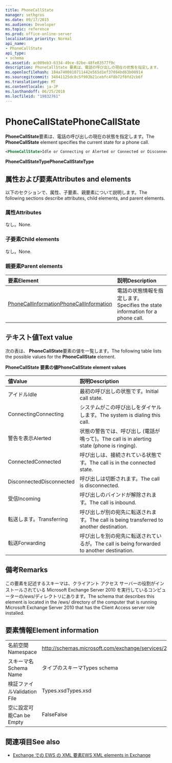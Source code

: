 ```yaml
---
title: PhoneCallState
manager: sethgros
ms.date: 09/17/2015
ms.audience: Developer
ms.topic: reference
ms.prod: office-online-server
localization_priority: Normal
api_name:
- PhoneCallState
api_type:
- schema
ms.assetid: ac009eb3-6334-49ce-82be-48fe83577f9c
description: PhoneCallState 要素は、電話の呼び出しの現在の状態を指定します。
ms.openlocfilehash: 184a7400810711442e565d1ef37094bd63b00914
ms.sourcegitcommit: 34041125dc8c5f993b21cebfc4f8b72f0fd2cb6f
ms.translationtype: MT
ms.contentlocale: ja-JP
ms.lasthandoff: 06/25/2018
ms.locfileid: "19832761"
---
```

# <a name="phonecallstate"></a><span data-ttu-id="510d6-103">PhoneCallState</span><span class="sxs-lookup"><span data-stu-id="510d6-103">PhoneCallState</span></span>

<span data-ttu-id="510d6-104">**PhoneCallState**要素は、電話の呼び出しの現在の状態を指定します。</span><span class="sxs-lookup"><span data-stu-id="510d6-104">The **PhoneCallState** element specifies the current state for a phone call.</span></span> 
  
```xml
<PhoneCallState>Idle or Connecting or Alerted or Connected or Disconnected or Incoming or Transferring or Forwarding</PhoneCallState>
```

 <span data-ttu-id="510d6-105">**PhoneCallStateType**</span><span class="sxs-lookup"><span data-stu-id="510d6-105">**PhoneCallStateType**</span></span>
## <a name="attributes-and-elements"></a><span data-ttu-id="510d6-106">属性および要素</span><span class="sxs-lookup"><span data-stu-id="510d6-106">Attributes and elements</span></span>

<span data-ttu-id="510d6-107">以下のセクションで、属性、子要素、親要素について説明します。</span><span class="sxs-lookup"><span data-stu-id="510d6-107">The following sections describe attributes, child elements, and parent elements.</span></span>
  
### <a name="attributes"></a><span data-ttu-id="510d6-108">属性</span><span class="sxs-lookup"><span data-stu-id="510d6-108">Attributes</span></span>

<span data-ttu-id="510d6-109">なし。</span><span class="sxs-lookup"><span data-stu-id="510d6-109">None.</span></span>
  
### <a name="child-elements"></a><span data-ttu-id="510d6-110">子要素</span><span class="sxs-lookup"><span data-stu-id="510d6-110">Child elements</span></span>

<span data-ttu-id="510d6-111">なし。</span><span class="sxs-lookup"><span data-stu-id="510d6-111">None.</span></span>
  
### <a name="parent-elements"></a><span data-ttu-id="510d6-112">親要素</span><span class="sxs-lookup"><span data-stu-id="510d6-112">Parent elements</span></span>

|<span data-ttu-id="510d6-113">**要素**</span><span class="sxs-lookup"><span data-stu-id="510d6-113">**Element**</span></span>|<span data-ttu-id="510d6-114">**説明**</span><span class="sxs-lookup"><span data-stu-id="510d6-114">**Description**</span></span>|
|:-----|:-----|
|[<span data-ttu-id="510d6-115">PhoneCallInformation</span><span class="sxs-lookup"><span data-stu-id="510d6-115">PhoneCallInformation</span></span>](phonecallinformation.md) <br/> |<span data-ttu-id="510d6-116">電話の状態情報を指定します。</span><span class="sxs-lookup"><span data-stu-id="510d6-116">Specifies the state information for a phone call.</span></span>  <br/> |
   
## <a name="text-value"></a><span data-ttu-id="510d6-117">テキスト値</span><span class="sxs-lookup"><span data-stu-id="510d6-117">Text value</span></span>

<span data-ttu-id="510d6-118">次の表は、 **PhoneCallState**要素の値を一覧します。</span><span class="sxs-lookup"><span data-stu-id="510d6-118">The following table lists the possible values for the **PhoneCallState** element.</span></span> 
  
<span data-ttu-id="510d6-119">**PhoneCallState 要素の値**</span><span class="sxs-lookup"><span data-stu-id="510d6-119">**PhoneCallState element values**</span></span>

|<span data-ttu-id="510d6-120">**値**</span><span class="sxs-lookup"><span data-stu-id="510d6-120">**Value**</span></span>|<span data-ttu-id="510d6-121">**説明**</span><span class="sxs-lookup"><span data-stu-id="510d6-121">**Description**</span></span>|
|:-----|:-----|
|<span data-ttu-id="510d6-122">アイドル</span><span class="sxs-lookup"><span data-stu-id="510d6-122">Idle</span></span>  <br/> |<span data-ttu-id="510d6-123">最初の呼び出しの状態です。</span><span class="sxs-lookup"><span data-stu-id="510d6-123">Initial call state.</span></span>  <br/> |
|<span data-ttu-id="510d6-124">Connecting</span><span class="sxs-lookup"><span data-stu-id="510d6-124">Connecting</span></span>  <br/> |<span data-ttu-id="510d6-125">システムがこの呼び出しをダイヤルします。</span><span class="sxs-lookup"><span data-stu-id="510d6-125">The system is dialing this call.</span></span>  <br/> |
|<span data-ttu-id="510d6-126">警告を表示</span><span class="sxs-lookup"><span data-stu-id="510d6-126">Alerted</span></span>  <br/> |<span data-ttu-id="510d6-127">状態の警告では、呼び出し (電話が鳴って)。</span><span class="sxs-lookup"><span data-stu-id="510d6-127">The call is in alerting state (phone is ringing).</span></span>  <br/> |
|<span data-ttu-id="510d6-128">Connected</span><span class="sxs-lookup"><span data-stu-id="510d6-128">Connected</span></span>  <br/> |<span data-ttu-id="510d6-129">呼び出しは、接続されている状態です。</span><span class="sxs-lookup"><span data-stu-id="510d6-129">The call is in the connected state.</span></span>  <br/> |
|<span data-ttu-id="510d6-130">Disconnected</span><span class="sxs-lookup"><span data-stu-id="510d6-130">Disconnected</span></span>  <br/> |<span data-ttu-id="510d6-131">呼び出しは切断されます。</span><span class="sxs-lookup"><span data-stu-id="510d6-131">The call is disconnected.</span></span>  <br/> |
|<span data-ttu-id="510d6-132">受信</span><span class="sxs-lookup"><span data-stu-id="510d6-132">Incoming</span></span>  <br/> |<span data-ttu-id="510d6-133">呼び出しのバインドが解除されます。</span><span class="sxs-lookup"><span data-stu-id="510d6-133">The call is inbound.</span></span>  <br/> |
|<span data-ttu-id="510d6-134">転送します。</span><span class="sxs-lookup"><span data-stu-id="510d6-134">Transferring</span></span>  <br/> |<span data-ttu-id="510d6-135">呼び出しが別の宛先に転送されます。</span><span class="sxs-lookup"><span data-stu-id="510d6-135">The call is being transferred to another destination.</span></span>  <br/> |
|<span data-ttu-id="510d6-136">転送</span><span class="sxs-lookup"><span data-stu-id="510d6-136">Forwarding</span></span>  <br/> |<span data-ttu-id="510d6-137">呼び出しを別の宛先に転送されているが。</span><span class="sxs-lookup"><span data-stu-id="510d6-137">The call is being forwarded to another destination.</span></span>  <br/> |
   
## <a name="remarks"></a><span data-ttu-id="510d6-138">備考</span><span class="sxs-lookup"><span data-stu-id="510d6-138">Remarks</span></span>

<span data-ttu-id="510d6-139">この要素を記述するスキーマは、クライアント アクセス サーバーの役割がインストールされている Microsoft Exchange Server 2010 を実行しているコンピューターの/ews/ディレクトリにあります。</span><span class="sxs-lookup"><span data-stu-id="510d6-139">The schema that describes this element is located in the /ews/ directory of the computer that is running Microsoft Exchange Server 2010 that has the Client Access server role installed.</span></span>
  
## <a name="element-information"></a><span data-ttu-id="510d6-140">要素情報</span><span class="sxs-lookup"><span data-stu-id="510d6-140">Element information</span></span>

|||
|:-----|:-----|
|<span data-ttu-id="510d6-141">名前空間</span><span class="sxs-lookup"><span data-stu-id="510d6-141">Namespace</span></span>  <br/> |http://schemas.microsoft.com/exchange/services/2006/types  <br/> |
|<span data-ttu-id="510d6-142">スキーマ名</span><span class="sxs-lookup"><span data-stu-id="510d6-142">Schema Name</span></span>  <br/> |<span data-ttu-id="510d6-143">タイプのスキーマ</span><span class="sxs-lookup"><span data-stu-id="510d6-143">Types schema</span></span>  <br/> |
|<span data-ttu-id="510d6-144">検証ファイル</span><span class="sxs-lookup"><span data-stu-id="510d6-144">Validation File</span></span>  <br/> |<span data-ttu-id="510d6-145">Types.xsd</span><span class="sxs-lookup"><span data-stu-id="510d6-145">Types.xsd</span></span>  <br/> |
|<span data-ttu-id="510d6-146">空に設定可能</span><span class="sxs-lookup"><span data-stu-id="510d6-146">Can be Empty</span></span>  <br/> |<span data-ttu-id="510d6-147">False</span><span class="sxs-lookup"><span data-stu-id="510d6-147">False</span></span>  <br/> |
   
## <a name="see-also"></a><span data-ttu-id="510d6-148">関連項目</span><span class="sxs-lookup"><span data-stu-id="510d6-148">See also</span></span>



- [<span data-ttu-id="510d6-149">Exchange での EWS の XML 要素</span><span class="sxs-lookup"><span data-stu-id="510d6-149">EWS XML elements in Exchange</span></span>](ews-xml-elements-in-exchange.md)

